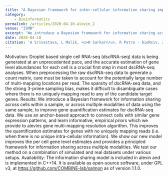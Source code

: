```yaml
---
title: "A Bayesian framework for inter-cellular information sharing improves dscRNA-seq quantification"
category: 
    - Bioinformatics
permalink: /articles/2020-04-10-alevin_2
venue: "ISMB"
excerpt: 'We introduce a Bayesian framework for information sharing across cells within a sample, or across multiple modalities of data using the same sample, to improve gene quantification estimates for dscRNA-seq data.'
date: 2020-04-10
citation: 'A Srivastava, L Malik, <u>H Sarkar</u>, R Patro - bioRxiv, 2020'
---
```


Motivation:
Droplet based single cell RNA-seq (dscRNA-seq) data is being generated at an unprecedented pace, and the accurate estimation of gene level abundances for each cell is a crucial first step in most dscRNA-seq analyses. When preprocessing the raw dscRNA-seq data to generate a count matrix, care must be taken to account for the potentially large number of multi-mapping locations per read. The sparsity of dscRNA-seq data, and the strong 3-prime sampling bias, makes it difficult to disambiguate cases where there is no uniquely mapping read to any of the candidate target genes.
Results:
We introduce a Bayesian framework for information sharing across cells within a sample, or across multiple modalities of data using the same sample, to improve gene quantification estimates for dscRNA-seq data. We use an anchor-based approach to connect cells with similar gene expression patterns, and learn informative, empirical priors which we provide to alevins gene multi-mapping resolution algorithm. This improves the quantification estimates for genes with no uniquely mapping reads (i.e. when there is no unique intra-cellular information). We show our new model improves the per cell gene level estimates and provides a principled framework for information sharing across multiple modalities. We test our method on a combination of simulated and real datasets under various setups.
Availability:
The information sharing model is included in alevin and is implemented in C++14. It is available as open-source software, under GPL v3, at https://github.com/COMBINE-lab/salmon as of version 1.1.0.
